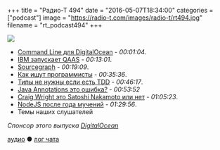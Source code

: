 +++
title = "Радио-Т 494"
date = "2016-05-07T18:34:00"
categories = ["podcast"]
image = "https://radio-t.com/images/radio-t/rt494.jpg"
filename = "rt_podcast494"
+++

![](https://radio-t.com/images/radio-t/rt494.jpg)

- [Command Line для DigitalOcean](https://www.digitalocean.com/company/blog/introducing-doctl/) - *00:01:04*.
- [IBM запускает QAAS](http://techcrunch.com/2016/05/03/ibm-brings-experimental-quantum-computing-to-the-cloud/) - *00:13:01*.
- [Sourcegraph](https://sourcegraph.com/blog/announcing-the-sourcegraph-chrome-extension-for/) - *00:19:09*.
- [Как ищут программисты](http://codeahoy.com/2016/04/30/do-experienced-programmers-use-google-frequently/) - *00:35:36*.
- [Типы не нужны если есть TDD](http://blog.cleancoder.com/uncle-bob/2016/05/01/TypeWars.html) - *00:46:17*.
- [Java Annotations это ошибка?](https://dzone.com/articles/java-annotations-are-a-big-mistake) - *00:53:52*
- [Craig Wright это Satoshi Nakamoto или нет](https://www.nikcub.com/posts/craig-wright-is-not-satoshi-nakamoto/) - *01:05:23*.
- [NodeJS после года мучений](http://geekforbrains.com/post/after-a-year-of-nodejs-in-production) - *01:29:56*.
- Темы наших слушателей

_Спонсор этого выпуска [DigitalOcean](https://www.digitalocean.com)_

[аудио](http://cdn.radio-t.com/rt_podcast494.mp3) ● [лог чата](http://chat.radio-t.com/logs/radio-t-494.html)
<audio src="http://cdn.radio-t.com/rt_podcast494.mp3" preload="none"></audio>
